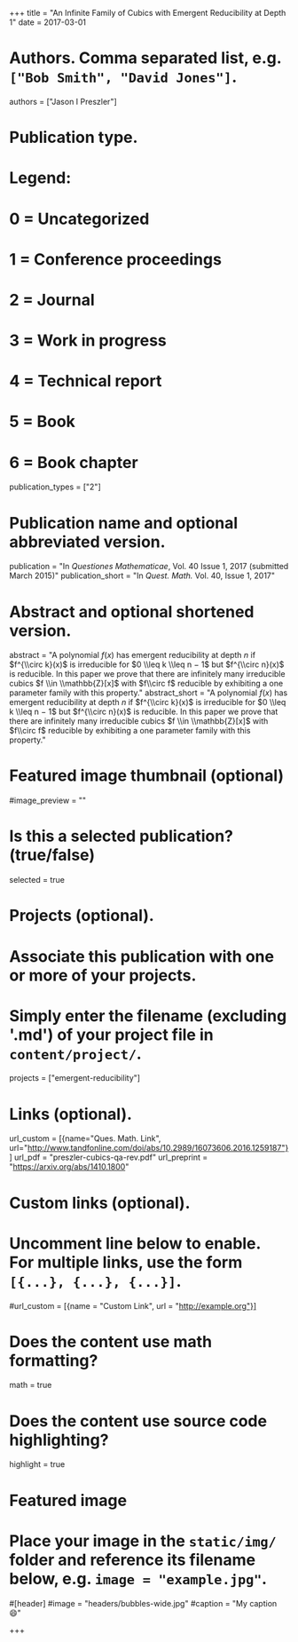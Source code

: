 +++
title = "An Infinite Family of Cubics with Emergent Reducibility at Depth 1"
date = 2017-03-01

# Authors. Comma separated list, e.g. `["Bob Smith", "David Jones"]`.
authors = ["Jason I Preszler"]

# Publication type.
# Legend:
# 0 = Uncategorized
# 1 = Conference proceedings
# 2 = Journal
# 3 = Work in progress
# 4 = Technical report
# 5 = Book
# 6 = Book chapter
publication_types = ["2"]

# Publication name and optional abbreviated version.
publication = "In *Questiones Mathematicae*, Vol. 40 Issue 1, 2017 (submitted March 2015)"
publication_short = "In *Quest. Math.* Vol. 40, Issue 1, 2017"

# Abstract and optional shortened version.
abstract = "A polynomial $f(x)$ has emergent reducibility at depth $n$ if $f^{\\circ k}(x)$ is irreducible for $0 \\leq k \\leq n − 1$ but $f^{\\circ n}(x)$ is reducible. In this paper we prove that there are infinitely many irreducible cubics $f \\in \\mathbb{Z}[x]$ with $f\\circ f$ reducible by exhibiting a one parameter family with this property."
abstract_short = "A polynomial $f(x)$ has emergent reducibility at depth $n$ if $f^{\\circ k}(x)$ is irreducible for $0 \\leq k \\leq n − 1$ but $f^{\\circ n}(x)$ is reducible. In this paper we prove that there are infinitely many irreducible cubics $f \\in \\mathbb{Z}[x]$ with $f\\circ f$ reducible by exhibiting a one parameter family with this property."
# Featured image thumbnail (optional)
#image_preview = ""

# Is this a selected publication? (true/false)
selected = true

# Projects (optional).
#   Associate this publication with one or more of your projects.
#   Simply enter the filename (excluding '.md') of your project file in `content/project/`.
projects = ["emergent-reducibility"]

# Links (optional).
url_custom = [{name="Ques. Math. Link", url="http://www.tandfonline.com/doi/abs/10.2989/16073606.2016.1259187"}]
url_pdf = "preszler-cubics-qa-rev.pdf"
url_preprint = "https://arxiv.org/abs/1410.1800"

# Custom links (optional).
#   Uncomment line below to enable. For multiple links, use the form `[{...}, {...}, {...}]`.
#url_custom = [{name = "Custom Link", url = "http://example.org"}]

# Does the content use math formatting?
math = true

# Does the content use source code highlighting?
highlight = true

# Featured image
# Place your image in the `static/img/` folder and reference its filename below, e.g. `image = "example.jpg"`.
#[header]
#image = "headers/bubbles-wide.jpg"
#caption = "My caption :smile:"

+++
